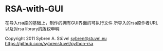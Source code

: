 # RSA-with-GUI
在导入rsa库的基础上，制作的拥有GUI界面的可执行文件
所导入的rsa原作者URL以及对rsa library的版权申明

Copyright 2011 Sybren A. Stüvel <sybren@stuvel.eu>
https://github.com/sybrenstuvel/python-rsa
